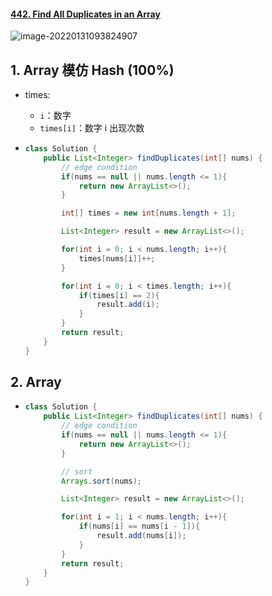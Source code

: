 #### [442. Find All Duplicates in an Array](https://leetcode-cn.com/problems/find-all-duplicates-in-an-array/)

![image-20220131093824907](https://raw.githubusercontent.com/TWDH/Leetcode-From-Zero/pictures/img/image-20220131093824907.png)

## 1. Array 模仿 Hash (100%)

- times: 
  - `i`：数字
  - `times[i]`：数字 i 出现次数

- ```java
  class Solution {
      public List<Integer> findDuplicates(int[] nums) {
          // edge condition
          if(nums == null || nums.length <= 1){
              return new ArrayList<>();
          }
  
          int[] times = new int[nums.length + 1];
  
          List<Integer> result = new ArrayList<>();
  
          for(int i = 0; i < nums.length; i++){
              times[nums[i]]++;
          }
  
          for(int i = 0; i < times.length; i++){
              if(times[i] == 2){
                  result.add(i);
              }
          }
          return result;
      }
  }
  ```

## 2. Array

- ```java
  class Solution {
      public List<Integer> findDuplicates(int[] nums) {
          // edge condition
          if(nums == null || nums.length <= 1){
              return new ArrayList<>();
          }
  
          // sort
          Arrays.sort(nums);
  
          List<Integer> result = new ArrayList<>();
  
          for(int i = 1; i < nums.length; i++){
              if(nums[i] == nums[i - 1]){
                  result.add(nums[i]);
              }
          }
          return result;
      }
  }
  ```




